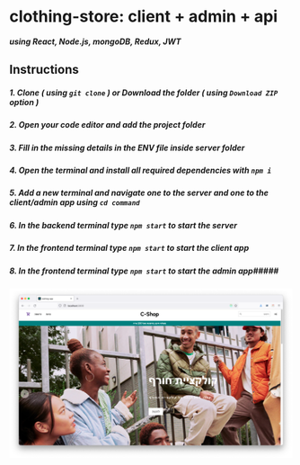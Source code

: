 # clothing-store: client + admin + api

***using React, Node.js, mongoDB, Redux, JWT***

## Instructions
##### 1. Clone ***( using `git clone` )*** or Download the folder ***( using ***`Download ZIP`*** option )*** #####
##### 2. Open your code editor and add the project folder #####
##### 3. Fill in the missing details in the ENV file inside server folder #####
##### 4. Open the terminal and install all required dependencies with ***`npm i`*** #####
##### 5. Add a new terminal and navigate one to the server and one to the client/admin app using ***`cd command`*** #####
##### 6. In the backend terminal type ***`npm start`*** to start the server #####
##### 7. In the frontend terminal type ***`npm start`*** to start the client app #####
##### 8. In the frontend terminal type ***`npm start`*** to start the admin app#####

<img src="screenshots/Screen Shot 2022-01-23 at 1.54.55.png" >


